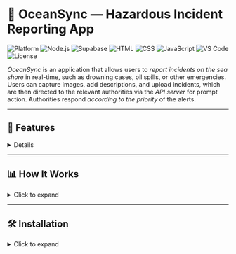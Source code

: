 # 🌊 OceanSync — Hazardous Incident Reporting App

![Platform](https://img.shields.io/badge/Platform-Web-blue) 
![Node.js](https://img.shields.io/badge/Node.js-14-green) 
![Supabase](https://img.shields.io/badge/Database-Supabase-blue) 
![HTML](https://img.shields.io/badge/Frontend-HTML-orange) 
![CSS](https://img.shields.io/badge/Frontend-CSS-blue) 
![JavaScript](https://img.shields.io/badge/Frontend-JS-yellow) 
![VS Code](https://img.shields.io/badge/IDE-VS%20Code-blue) 
![License](https://img.shields.io/badge/License-All%20Rights%20Reserved-red)

*OceanSync* is an application that allows users to *report incidents on the sea shore* in real-time, such as drowning cases, oil spills, or other emergencies. Users can capture images, add descriptions, and upload incidents, which are then directed to the relevant authorities via the *API server* for prompt action. Authorities respond *according to the priority* of the alerts.

---

## 🚀 Features

<details>

- *Incident Reporting* — Capture images and add descriptions of incidents.  
- *Real-Time Location Logging* — Automatically records the location of reported incidents.  
- *User Dashboard* — Displays:
  - Submitted reports  
  - Map view of incidents  
  - Nearby incidents for awareness  
- *Authority Portal* — Authorities can access:
  - Report details  
  - Incident locations on a map  
  - Manage and respond to incidents based on *priority*  
- *API Server* — Handles report submissions, retrieval, and location data.  
- *Ocean API Integration* — Provides educational and news articles related to the ocean.

</details>

---

## 📊 How It Works

<details>
<summary>Click to expand</summary>

1. Users capture an image of the incident and provide a description.  
2. The system logs the *user’s location* automatically.  
3. The incident is uploaded via the *API server* to the authority portal.  
4. Users can view submitted reports, maps, and nearby incidents in their dashboard.  
5. Authorities access detailed reports and respond according to the *priority of the alert*.  
6. Ocean-related API provides news and articles for awareness.

</details>

---

## 🛠 Installation

<details>
<summary>Click to expand</summary>

1. Clone the repository:

```bash
git clone https://github.com/yourusername/OceanSync.git
cd OceanSync

